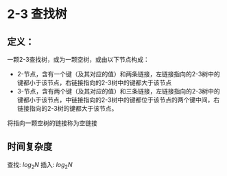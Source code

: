 # 2-3 查找树

## 定义：
一颗2-3查找树，或为一颗空树，或由以下节点构成：
- 2-节点，含有一个键（及其对应的值）和两条链接，左链接指向的2-3树中的键都小于该节点，右链接指向的2-3树中的键都大于该节点
- 3-节点，含有两个键（及其对应的值）和三条链接，左链接指向的2-3树中的键都小于该节点，中链接指向的2-3树中的键都位于该节点的两个键中间，右链接指向的2-3树的键都大于该节点。

将指向一颗空树的链接称为空链接


## 时间复杂度
查找: $log_2N$
插入: $log_2N$

